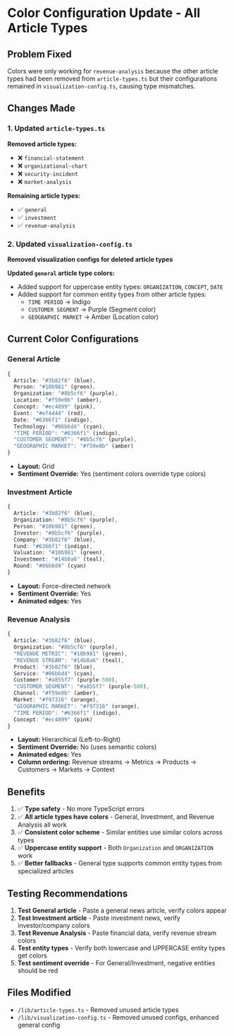# Color Configuration Update - All Article Types

## Problem Fixed
Colors were only working for `revenue-analysis` because the other article types had been removed from `article-types.ts` but their configurations remained in `visualization-config.ts`, causing type mismatches.

## Changes Made

### 1. Updated `article-types.ts`
**Removed article types:**
- ❌ `financial-statement`
- ❌ `organizational-chart`
- ❌ `security-incident`
- ❌ `market-analysis`

**Remaining article types:**
- ✅ `general`
- ✅ `investment`
- ✅ `revenue-analysis`

### 2. Updated `visualization-config.ts`
**Removed visualization configs for deleted article types**

**Updated `general` article type colors:**
- Added support for uppercase entity types: `ORGANIZATION`, `CONCEPT`, `DATE`
- Added support for common entity types from other article types:
  - `TIME PERIOD` → Indigo
  - `CUSTOMER SEGMENT` → Purple (Segment color)
  - `GEOGRAPHIC MARKET` → Amber (Location color)

## Current Color Configurations

### **General Article**
```typescript
{
  Article: "#3b82f6" (blue),
  Person: "#10b981" (green),
  Organization: "#8b5cf6" (purple),
  Location: "#f59e0b" (amber),
  Concept: "#ec4899" (pink),
  Event: "#ef4444" (red),
  Date: "#6366f1" (indigo),
  Technology: "#06b6d4" (cyan),
  "TIME PERIOD": "#6366f1" (indigo),
  "CUSTOMER SEGMENT": "#8b5cf6" (purple),
  "GEOGRAPHIC MARKET": "#f59e0b" (amber)
}
```
- **Layout:** Grid
- **Sentiment Override:** Yes (sentiment colors override type colors)

### **Investment Article**
```typescript
{
  Article: "#3b82f6" (blue),
  Organization: "#8b5cf6" (purple),
  Person: "#10b981" (green),
  Investor: "#8b5cf6" (purple),
  Company: "#3b82f6" (blue),
  Fund: "#6366f1" (indigo),
  Valuation: "#10b981" (green),
  Investment: "#14b8a6" (teal),
  Round: "#06b6d4" (cyan)
}
```
- **Layout:** Force-directed network
- **Sentiment Override:** Yes
- **Animated edges:** Yes

### **Revenue Analysis**
```typescript
{
  Article: "#3b82f6" (blue),
  Organization: "#8b5cf6" (purple),
  "REVENUE METRIC": "#10b981" (green),
  "REVENUE STREAM": "#14b8a6" (teal),
  Product: "#3b82f6" (blue),
  Service: "#06b6d4" (cyan),
  Customer: "#a855f7" (purple-500),
  "CUSTOMER SEGMENT": "#a855f7" (purple-500),
  Channel: "#f59e0b" (amber),
  Market: "#f97316" (orange),
  "GEOGRAPHIC MARKET": "#f97316" (orange),
  "TIME PERIOD": "#6366f1" (indigo),
  Concept: "#ec4899" (pink)
}
```
- **Layout:** Hierarchical (Left-to-Right)
- **Sentiment Override:** No (uses semantic colors)
- **Animated edges:** Yes
- **Column ordering:** Revenue streams → Metrics → Products → Customers → Markets → Context

## Benefits

1. ✅ **Type safety** - No more TypeScript errors
2. ✅ **All article types have colors** - General, Investment, and Revenue Analysis all work
3. ✅ **Consistent color scheme** - Similar entities use similar colors across types
4. ✅ **Uppercase entity support** - Both `Organization` and `ORGANIZATION` work
5. ✅ **Better fallbacks** - General type supports common entity types from specialized articles

## Testing Recommendations

1. **Test General article** - Paste a general news article, verify colors appear
2. **Test Investment article** - Paste investment news, verify investor/company colors
3. **Test Revenue Analysis** - Paste financial data, verify revenue stream colors
4. **Test entity types** - Verify both lowercase and UPPERCASE entity types get colors
5. **Test sentiment override** - For General/Investment, negative entities should be red

## Files Modified
- `/lib/article-types.ts` - Removed unused article types
- `/lib/visualization-config.ts` - Removed unused configs, enhanced general config
